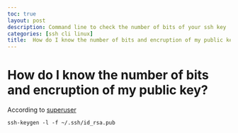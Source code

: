 ```yaml
---
toc: true
layout: post
description: Command line to check the number of bits of your ssh key
categories: [ssh cli linux]
title:  How do I know the number of bits and encruption of my public key?
---
```


# How do I know the number of bits and encruption of my public key?

According to [superuser](https://superuser.com/questions/139310/how-can-i-tell-how-many-bits-my-ssh-key-is)

```ssh
ssh-keygen -l -f ~/.ssh/id_rsa.pub
```